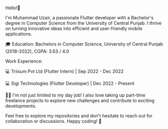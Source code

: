 Hello!👋 

I'm Muhammad Uzair, a passionate Flutter developer with a Bachelor's degree in Computer Science from the University of Central Punjab. I thrive on turning innovative ideas into efficient and user-friendly mobile applications.

🎓 Education: Bachelors in Computer Science, University of Central Punjab (2018-2022), CGPA: 3.63 / 4.0

Work Experience:

💻 Triisum Pvt Ltd (Flutter Intern) | Sep 2022 - Dec 2022

💻 Sigi Technologies (Flutter Developer) | Dec 2022 - Present

🧑‍💻‍ I'm not just limited to my day job! I also love taking up part-time freelance projects to explore new challenges and contribute to exciting developments.


Feel free to explore my repositories and don't hesitate to reach out for collaboration or discussions. Happy coding! 🚀
